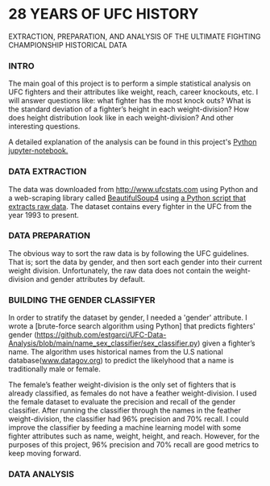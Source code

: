 # 28 YEARS OF UFC HISTORY
EXTRACTION, PREPARATION, AND ANALYSIS OF THE ULTIMATE FIGHTING CHAMPIONSHIP HISTORICAL DATA
### INTRO
The main goal of this project is to perform a simple statistical analysis on UFC fighters and their attributes like weight, reach, career knockouts, etc. I will answer questions like: what fighter has the most knock outs? What is the standard deviation of a fighter’s height in each weight-division? How does height distribution look like in each weight-division? And other interesting questions.

A detailed explanation of the analysis can be found in this project's [Python jupyter-notebook.](https://github.com/estgarci/UFC-Data-Analysis/blob/main/exploratory_analysis.ipynb)
### DATA EXTRACTION
The data was downloaded from http://www.ufcstats.com using Python and a web-scraping library called [BeautifulSoup4](https://beautiful-soup-4.readthedocs.io/en/latest/) using [a Python script that extracts raw data](https://github.com/estgarci/UFC-Data-Analysis/blob/main/data/extraction/extract_fighters.py). The dataset contains every fighter in the UFC from the year 1993 to present.
### DATA PREPARATION
The obvious way to sort the raw data is by following the UFC guidelines. That is; sort the data by gender, and then sort each gender into their current weight division. Unfortunately, the raw data does not contain the weight-division and gender attributes by default.

### BUILDING THE GENDER CLASSIFYER
In order to stratify the dataset by gender, I needed a 'gender' attribute. I wrote a [brute-force search algorithm using Python] that predicts fighters' gender (https://github.com/estgarci/UFC-Data-Analysis/blob/main/name_sex_classifier/sex_classifier.py) given a fighter’s name. The algorithm uses historical names from the U.S national database(www.datagov.org) to predict the likelyhood that a name is traditionally male or female. 

The female’s feather weight-division is the only set of fighters that is already classified, as females do not have a feather weight-division. I used the female dataset to evaluate the precision and recall of the gender classifier. After running the classifier through the names in the feather weight-division, the classifier had 96% precision and 70% recall. I could improve the classifier by feeding a machine learning model with some fighter attributes such as name, weight, height, and reach. However, for the purposes of this project, 96% precision and 70% recall are good metrics to keep moving forward.
### DATA ANALYSIS

